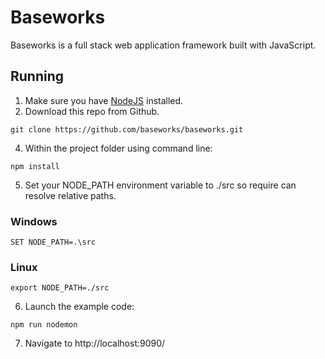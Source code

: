# Baseworks

Baseworks is a full stack web application framework built with JavaScript.

## Running
1. Make sure you have [NodeJS](http://nodejs.org/) installed.
2. Download this repo from Github.
```
git clone https://github.com/baseworks/baseworks.git
```
4. Within the project folder using command line:
```
npm install
```
5. Set your NODE_PATH environment variable to ./src so require can resolve relative paths.
### Windows
```
SET NODE_PATH=.\src
```
### Linux
```
export NODE_PATH=./src
```
6. Launch the example code:
```
npm run nodemon
```
7. Navigate to http://localhost:9090/
